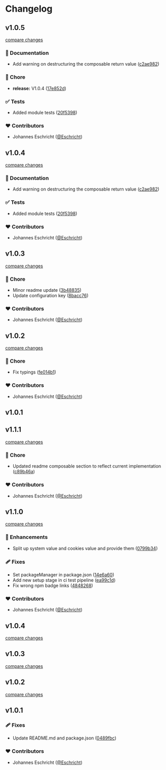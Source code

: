 # Changelog


## v1.0.5

[compare changes](https://github.com/Eschricht/nuxt-color-mode/compare/v1.0.3...v1.0.5)

### 📖 Documentation

- Add warning on destructuring the composable return value ([c2ae982](https://github.com/Eschricht/nuxt-color-mode/commit/c2ae982))

### 🏡 Chore

- **release:** V1.0.4 ([17e852d](https://github.com/Eschricht/nuxt-color-mode/commit/17e852d))

### ✅ Tests

- Added module tests ([20f5398](https://github.com/Eschricht/nuxt-color-mode/commit/20f5398))

### ❤️ Contributors

- Johannes Eschricht ([@Eschricht](http://github.com/Eschricht))

## v1.0.4

[compare changes](https://github.com/Eschricht/nuxt-color-mode/compare/v1.0.3...v1.0.4)

### 📖 Documentation

- Add warning on destructuring the composable return value ([c2ae982](https://github.com/Eschricht/nuxt-color-mode/commit/c2ae982))

### ✅ Tests

- Added module tests ([20f5398](https://github.com/Eschricht/nuxt-color-mode/commit/20f5398))

### ❤️ Contributors

- Johannes Eschricht ([@Eschricht](http://github.com/Eschricht))

## v1.0.3

[compare changes](https://github.com/Eschricht/nuxt-color-mode/compare/v1.0.2...v1.0.3)

### 🏡 Chore

- Minor readme update ([3b48835](https://github.com/Eschricht/nuxt-color-mode/commit/3b48835))
- Update configuration key ([8bacc76](https://github.com/Eschricht/nuxt-color-mode/commit/8bacc76))

### ❤️ Contributors

- Johannes Eschricht ([@Eschricht](http://github.com/Eschricht))

## v1.0.2

[compare changes](https://github.com/Eschricht/nuxt-color-mode/compare/v1.0.1...v1.0.2)

### 🏡 Chore

- Fix typings ([fe014b1](https://github.com/Eschricht/nuxt-color-mode/commit/fe014b1))

### ❤️ Contributors

- Johannes Eschricht ([@Eschricht](http://github.com/Eschricht))

## v1.0.1

## v1.1.1

[compare changes](https://github.com/Eschricht/nuxt-color-mode/compare/v1.1.0...v1.1.1)

### 🏡 Chore

- Updated readme composable section to reflect current implementation ([c89b46a](https://github.com/Eschricht/nuxt-color-mode/commit/c89b46a))

### ❤️ Contributors

- Johannes Eschricht ([@Eschricht](http://github.com/Eschricht))

## v1.1.0

[compare changes](https://github.com/Eschricht/nuxt-color-mode/compare/v1.0.4...v1.1.0)

### 🚀 Enhancements

- Split up system value and cookies value and provide them ([0799b34](https://github.com/Eschricht/nuxt-color-mode/commit/0799b34))

### 🩹 Fixes

- Set packageManager in package.json ([14e6a60](https://github.com/Eschricht/nuxt-color-mode/commit/14e6a60))
- Add new setup stage in ci test pipeline ([ea99c1d](https://github.com/Eschricht/nuxt-color-mode/commit/ea99c1d))
- Fix wrong npm badge links ([4848268](https://github.com/Eschricht/nuxt-color-mode/commit/4848268))

### ❤️ Contributors

- Johannes Eschricht ([@Eschricht](http://github.com/Eschricht))

## v1.0.4

[compare changes](https://github.com/Eschricht/nuxt-color-mode/compare/v1.0.3...v1.0.4)

## v1.0.3

[compare changes](https://github.com/Eschricht/nuxt-color-mode/compare/v1.0.2...v1.0.3)

## v1.0.2

[compare changes](https://github.com/Eschricht/nuxt-color-mode/compare/v1.0.1...v1.0.2)

## v1.0.1


### 🩹 Fixes

- Update README.md and package.json ([0489fbc](https://github.com/Eschricht/nuxt-color-mode/commit/0489fbc))

### ❤️ Contributors

- Johannes Eschricht ([@Eschricht](http://github.com/Eschricht))

